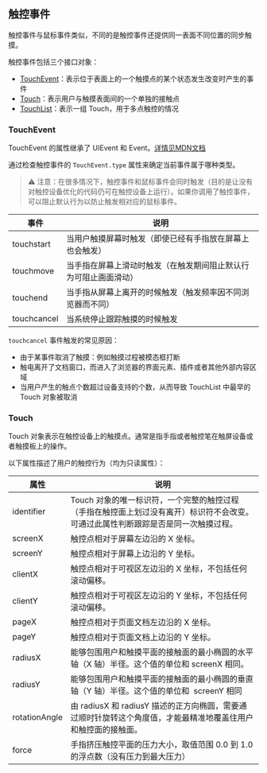 ## 触控事件

触控事件与鼠标事件类似，不同的是触控事件还提供同一表面不同位置的同步触摸。

触控事件包括三个接口对象：

* [TouchEvent](https://developer.mozilla.org/zh-CN/docs/Web/API/TouchEvent)：表示位于表面上的一个触摸点的某个状态发生改变时产生的事件
* [Touch](https://developer.mozilla.org/zh-CN/docs/Web/API/Touch)：表示用户与触摸表面间的一个单独的接触点
* [TouchList](https://developer.mozilla.org/zh-CN/docs/Web/API/TouchList)：表示一组 Touch，用于多点触控的情况

### TouchEvent

TouchEvent 的属性继承了 UIEvent 和 Event。[详情见MDN文档](https://developer.mozilla.org/zh-CN/docs/Web/API/TouchEvent#%E5%B1%9E%E6%80%A7%E5%88%97%E8%A1%A8)

通过检查触控事件的 `TouchEvent.type` 属性来确定当前事件属于哪种类型。

> ⚠️ 注意：在很多情况下，触控事件和鼠标事件会同时触发（目的是让没有对触控设备优化的代码仍可在触控设备上运行）。如果你调用了触控事件，可以阻止默认行为以防止触发相对应的鼠标事件。

| 事件        | 说明                                                         |
| ----------- | ------------------------------------------------------------ |
| touchstart  | 当用户触摸屏幕时触发（即使已经有手指放在屏幕上也会触发）     |
| touchmove   | 当手指在屏幕上滑动时触发（在触发期间阻止默认行为可阻止画面滑动） |
| touchend    | 当手指从屏幕上离开的时候触发（触发频率因不同浏览器而不同）   |
| touchcancel | 当系统停止跟踪触摸的时候触发                                 |

`touchcancel` 事件触发的常见原因：

* 由于某事件取消了触摸：例如触摸过程被模态框打断
* 触电离开了文档窗口，而进入了浏览器的界面元素、插件或者其他外部内容区域
* 当用户产生的触点个数超过设备支持的个数，从而导致 TouchList 中最早的 Touch 对象被取消

### Touch

Touch 对象表示在触控设备上的触摸点。通常是指手指或者触控笔在触屏设备或者触摸板上的操作。

以下属性描述了用户的触控行为（均为只读属性）：

| 属性          | 说明                                                         |
| ------------- | ------------------------------------------------------------ |
| identifier    | Touch 对象的唯一标识符，一个完整的触控过程（手指在触控面上划过没有离开）标识符不会改变。可通过此属性判断跟踪是否是同一次触摸过程。 |
| screenX       | 触控点相对于屏幕左边沿的 X 坐标。                            |
| screenY       | 触控点相对于屏幕上边沿的 Y 坐标。                            |
| clientX       | 触控点相对于可视区左边沿的 X 坐标，不包括任何滚动偏移。      |
| clientY       | 触控点相对于可视区左边沿的 Y 坐标，不包括任何滚动偏移。      |
| pageX         | 触控点相对于页面文档左边沿的 X 坐标。                        |
| pageY         | 触控点相对于页面文档上边沿的 Y 坐标。                        |
| radiusX       | 能够包围用户和触摸平面的接触面的最小椭圆的水平轴（X 轴）半径。这个值的单位和 screenX  相同。 |
| radiusY       | 能够包围用户和触摸平面的接触面的最小椭圆的垂直轴（Y 轴）半径。这个值的单位和  screenY 相同 |
| rotationAngle | 由 radiusX 和 radiusY 描述的正方向椭圆，需要通过顺时针旋转这个角度值，才能最精准地覆盖住用户和触控面的接触面。 |
| force         | 手指挤压触控平面的压力大小，取值范围 0.0 到 1.0 的浮点数（没有压力到最大压力） |


